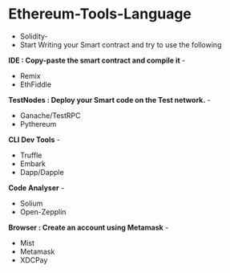 # Ethereum-Tools-Language
- Solidity-  
- Start Writing your Smart contract and try to use the following

**IDE : Copy-paste the smart contract and compile it** -

- Remix  
- EthFiddle  

**TestNodes : Deploy your Smart code on the Test network.** -
- Ganache/TestRPC 
- Pythereum 

**CLI Dev Tools** -
- Truffle
- Embark  
- Dapp/Dapple 

**Code Analyser** -   
- Solium
- Open-Zepplin 

**Browser : Create an account using Metamask** -   
- Mist 
- Metamask 
- XDCPay 
